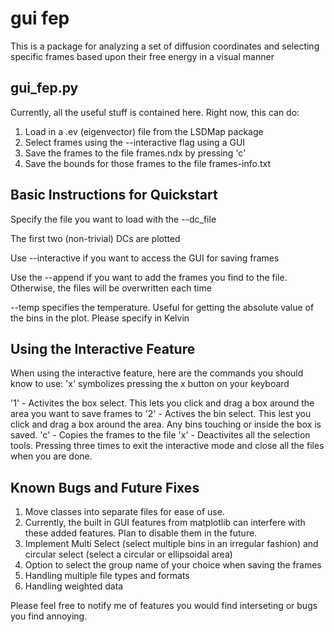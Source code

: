 gui fep
=======

This is a package for analyzing a set of diffusion coordinates and selecting specific frames based upon their free energy in a visual manner
 
gui_fep.py
----------
 
Currently, all the useful stuff is contained here. Right now, this can do:
 
1. Load in a .ev (eigenvector) file from the LSDMap package
2. Select frames using the --interactive flag using a GUI
3. Save the frames to the file frames.ndx by pressing 'c'
4. Save the bounds for those frames to the file frames-info.txt
 
 
Basic Instructions for Quickstart
---------------------------------
 
Specify the file you want to load with the --dc_file 

The first two (non-trivial) DCs are plotted 

Use --interactive if you want to access the GUI for saving frames

Use the --append if you want to add the frames you find to the file. Otherwise, the files will be overwritten each time

--temp specifies the temperature. Useful for getting the absolute value of the bins in the plot. Please specify in Kelvin


Using the Interactive Feature
-----------------------------

When using the interactive feature, here are the commands you should know to use:
'x' symbolizes pressing the x button on your keyboard

'1' - Activites the box select. This lets you click and drag a box around the area you want to save frames to
'2' - Actives the bin select. This lest you click and drag a box around the area. Any bins touching or inside the box is saved.
'c' - Copies the frames to the file
'x' - Deactivites all the selection tools. Pressing three times to exit the interactive mode and close all the files when you are done.


Known Bugs and Future Fixes
---------------------------
1. Move classes into separate files for ease of use.
2. Currently, the built in GUI features from matplotlib can interfere with these added features. Plan to disable them in the future.
3. Implement Multi Select (select multiple bins in an irregular fashion) and circular select (select a circular or ellipsoidal area)
4. Option to select the group name of your choice when saving the frames
5. Handling multiple file types and formats
6. Handling weighted data


Please feel free to notify me of features you would find interseting or bugs you find annoying.
